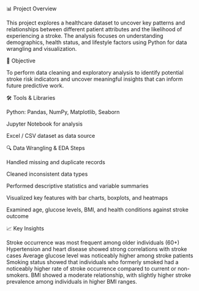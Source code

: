 📊 Project Overview

This project explores a healthcare dataset to uncover key patterns and relationships between different patient attributes and the likelihood of experiencing a stroke.
The analysis focuses on understanding demographics, health status, and lifestyle factors using Python for data wrangling and visualization.

🧩 Objective

To perform data cleaning and exploratory analysis to identify potential stroke risk indicators and uncover meaningful insights that can inform future predictive work.

🛠 Tools & Libraries

Python: Pandas, NumPy, Matplotlib, Seaborn

Jupyter Notebook for analysis

Excel / CSV dataset as data source

🔍 Data Wrangling & EDA Steps

Handled missing and duplicate records

Cleaned inconsistent data types

Performed descriptive statistics and variable summaries

Visualized key features with bar charts, boxplots, and heatmaps

Examined age, glucose levels, BMI, and health conditions against stroke outcome

📈 Key Insights

Stroke occurrence was most frequent among older individuals (60+)
Hypertension and heart disease showed strong correlations with stroke cases
Average glucose level was noticeably higher among stroke patients
Smoking status showed that individuals who formerly smoked had a noticeably higher rate of stroke occurrence compared to current or non-smokers.
BMI showed a moderate relationship, with slightly higher stroke prevalence among individuals in higher BMI ranges.
